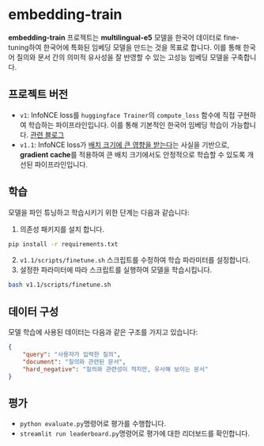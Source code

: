 # embedding-train
**embedding-train** 프로젝트는 **multilingual-e5** 모델을 한국어 데이터로 fine-tuning하여 한국어에 특화된 임베딩 모델을 만드는 것을 목표로 합니다. 이를 통해 한국어 질의와 문서 간의 의미적 유사성을 잘 반영할 수 있는 고성능 임베딩 모델을 구축합니다.

## 프로젝트 버전
- `v1`: InfoNCE loss를 `huggingface Trainer`의 `compute_loss` 함수에 직접 구현하여 학습하는 파이프라인입니다. 이를 통해 기본적인 한국어 임베딩 학습이 가능합니다. [관련 블로그](https://yjoonjang.medium.com/koe5-%EC%B5%9C%EC%B4%88%EC%9D%98-%ED%95%9C%EA%B5%AD%EC%96%B4-%EC%9E%84%EB%B2%A0%EB%94%A9-%EB%AA%A8%EB%8D%B8-multilingual-e5-finetune-22fa7e56d220)
- `v1.1`: InfoNCE loss가 [배치 크기에 큰 영향을 받는다](https://yjoonjang.medium.com/%EB%B0%B0%EC%B9%98-%EC%82%AC%EC%9D%B4%EC%A6%88%EB%A5%BC-%EB%AF%B8%EC%B9%9C%EB%93%AF%EC%9D%B4-%ED%82%A4%EC%9A%B0%EB%8A%94-%EB%B2%95-gradient-cache-60e066907b69)는 사실을 기반으로, **gradient cache**를 적용하여 큰 배치 크기에서도 안정적으로 학습할 수 있도록 개선된 파이프라인입니다.

## 학습

모델을 파인 튜닝하고 학습시키기 위한 단계는 다음과 같습니다:

1. 의존성 패키지를 설치 합니다.
```bash
pip install -r requirements.txt
```
2. `v1.1/scripts/finetune.sh` 스크립트를 수정하여 학습 파라미터를 설정합니다.
3. 설정한 파라미터에 따라 스크립트를 실행하여 모델을 학습시킵니다.
```bash
bash v1.1/scripts/finetune.sh
```

## 데이터 구성
모델 학습에 사용된 데이터는 다음과 같은 구조를 가지고 있습니다:
```json
{
    "query": "사용자가 입력한 질의",
    "document": "질의와 관련된 문서",
    "hard_negative": "질의와 관련성이 적지만, 유사해 보이는 문서"
}
```
## 평가
- `python evaluate.py`명령어로 평가를 수행합니다.
- `streamlit run leaderboard.py`명령어로 평가에 대한 리더보드를 확인합니다. 